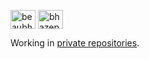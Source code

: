 <p align="left">
<a href="https://linkedin.com/in/beaubhp" target="blank"><img align="center" src="https://raw.githubusercontent.com/rahuldkjain/github-profile-readme-generator/master/src/images/icons/Social/linked-in-alt.svg" alt="beaubhp" height="30" width="40" /></a>
  <a href="https://twitter.com/bhazepol" target="blank"><img align="center" src="https://raw.githubusercontent.com/rahuldkjain/github-profile-readme-generator/master/src/images/icons/Social/twitter.svg" alt="bhazepol" height="30" width="40" /></a>
</p>

Working in [private repositories](https://www.beaubhp.com/).
